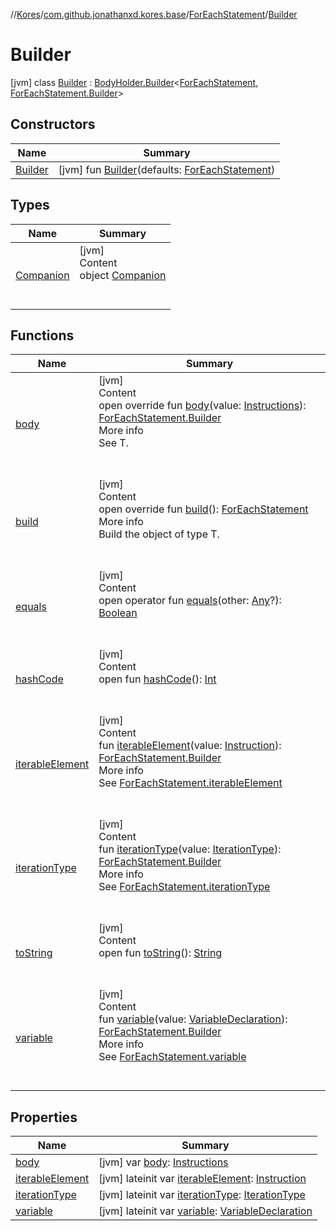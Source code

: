 //[Kores](../../../index.md)/[com.github.jonathanxd.kores.base](../../index.md)/[ForEachStatement](../index.md)/[Builder](index.md)



# Builder  
 [jvm] class [Builder](index.md) : [BodyHolder.Builder](../../-body-holder/-builder/index.md)<[ForEachStatement](../index.md), [ForEachStatement.Builder](index.md)>    


## Constructors  
  
|  Name|  Summary| 
|---|---|
| <a name="com.github.jonathanxd.kores.base/ForEachStatement.Builder/Builder/#com.github.jonathanxd.kores.base.ForEachStatement/PointingToDeclaration/"></a>[Builder](-builder.md)| <a name="com.github.jonathanxd.kores.base/ForEachStatement.Builder/Builder/#com.github.jonathanxd.kores.base.ForEachStatement/PointingToDeclaration/"></a> [jvm] fun [Builder](-builder.md)(defaults: [ForEachStatement](../index.md))   <br>


## Types  
  
|  Name|  Summary| 
|---|---|
| <a name="com.github.jonathanxd.kores.base/ForEachStatement.Builder.Companion///PointingToDeclaration/"></a>[Companion](-companion/index.md)| <a name="com.github.jonathanxd.kores.base/ForEachStatement.Builder.Companion///PointingToDeclaration/"></a>[jvm]  <br>Content  <br>object [Companion](-companion/index.md)  <br><br><br>


## Functions  
  
|  Name|  Summary| 
|---|---|
| <a name="com.github.jonathanxd.kores.base/ForEachStatement.Builder/body/#com.github.jonathanxd.kores.Instructions/PointingToDeclaration/"></a>[body](body.md)| <a name="com.github.jonathanxd.kores.base/ForEachStatement.Builder/body/#com.github.jonathanxd.kores.Instructions/PointingToDeclaration/"></a>[jvm]  <br>Content  <br>open override fun [body](body.md)(value: [Instructions](../../../com.github.jonathanxd.kores/-instructions/index.md)): [ForEachStatement.Builder](index.md)  <br>More info  <br>See T.  <br><br><br>
| <a name="com.github.jonathanxd.kores.base/ForEachStatement.Builder/build/#/PointingToDeclaration/"></a>[build](build.md)| <a name="com.github.jonathanxd.kores.base/ForEachStatement.Builder/build/#/PointingToDeclaration/"></a>[jvm]  <br>Content  <br>open override fun [build](build.md)(): [ForEachStatement](../index.md)  <br>More info  <br>Build the object of type T.  <br><br><br>
| <a name="kotlin/Any/equals/#kotlin.Any?/PointingToDeclaration/"></a>[equals](../../../com.github.jonathanxd.kores.util/-simple-resolver/index.md#%5Bkotlin%2FAny%2Fequals%2F%23kotlin.Any%3F%2FPointingToDeclaration%2F%5D%2FFunctions%2F-427383591)| <a name="kotlin/Any/equals/#kotlin.Any?/PointingToDeclaration/"></a>[jvm]  <br>Content  <br>open operator fun [equals](../../../com.github.jonathanxd.kores.util/-simple-resolver/index.md#%5Bkotlin%2FAny%2Fequals%2F%23kotlin.Any%3F%2FPointingToDeclaration%2F%5D%2FFunctions%2F-427383591)(other: [Any](https://kotlinlang.org/api/latest/jvm/stdlib/kotlin/-any/index.html)?): [Boolean](https://kotlinlang.org/api/latest/jvm/stdlib/kotlin/-boolean/index.html)  <br><br><br>
| <a name="kotlin/Any/hashCode/#/PointingToDeclaration/"></a>[hashCode](../../../com.github.jonathanxd.kores.util/-simple-resolver/index.md#%5Bkotlin%2FAny%2FhashCode%2F%23%2FPointingToDeclaration%2F%5D%2FFunctions%2F-427383591)| <a name="kotlin/Any/hashCode/#/PointingToDeclaration/"></a>[jvm]  <br>Content  <br>open fun [hashCode](../../../com.github.jonathanxd.kores.util/-simple-resolver/index.md#%5Bkotlin%2FAny%2FhashCode%2F%23%2FPointingToDeclaration%2F%5D%2FFunctions%2F-427383591)(): [Int](https://kotlinlang.org/api/latest/jvm/stdlib/kotlin/-int/index.html)  <br><br><br>
| <a name="com.github.jonathanxd.kores.base/ForEachStatement.Builder/iterableElement/#com.github.jonathanxd.kores.Instruction/PointingToDeclaration/"></a>[iterableElement](iterable-element.md)| <a name="com.github.jonathanxd.kores.base/ForEachStatement.Builder/iterableElement/#com.github.jonathanxd.kores.Instruction/PointingToDeclaration/"></a>[jvm]  <br>Content  <br>fun [iterableElement](iterable-element.md)(value: [Instruction](../../../com.github.jonathanxd.kores/-instruction/index.md)): [ForEachStatement.Builder](index.md)  <br>More info  <br>See [ForEachStatement.iterableElement](../iterable-element.md)  <br><br><br>
| <a name="com.github.jonathanxd.kores.base/ForEachStatement.Builder/iterationType/#com.github.jonathanxd.kores.base.IterationType/PointingToDeclaration/"></a>[iterationType](iteration-type.md)| <a name="com.github.jonathanxd.kores.base/ForEachStatement.Builder/iterationType/#com.github.jonathanxd.kores.base.IterationType/PointingToDeclaration/"></a>[jvm]  <br>Content  <br>fun [iterationType](iteration-type.md)(value: [IterationType](../../-iteration-type/index.md)): [ForEachStatement.Builder](index.md)  <br>More info  <br>See [ForEachStatement.iterationType](../iteration-type.md)  <br><br><br>
| <a name="kotlin/Any/toString/#/PointingToDeclaration/"></a>[toString](../../../com.github.jonathanxd.kores.util/-simple-resolver/index.md#%5Bkotlin%2FAny%2FtoString%2F%23%2FPointingToDeclaration%2F%5D%2FFunctions%2F-427383591)| <a name="kotlin/Any/toString/#/PointingToDeclaration/"></a>[jvm]  <br>Content  <br>open fun [toString](../../../com.github.jonathanxd.kores.util/-simple-resolver/index.md#%5Bkotlin%2FAny%2FtoString%2F%23%2FPointingToDeclaration%2F%5D%2FFunctions%2F-427383591)(): [String](https://kotlinlang.org/api/latest/jvm/stdlib/kotlin/-string/index.html)  <br><br><br>
| <a name="com.github.jonathanxd.kores.base/ForEachStatement.Builder/variable/#com.github.jonathanxd.kores.base.VariableDeclaration/PointingToDeclaration/"></a>[variable](variable.md)| <a name="com.github.jonathanxd.kores.base/ForEachStatement.Builder/variable/#com.github.jonathanxd.kores.base.VariableDeclaration/PointingToDeclaration/"></a>[jvm]  <br>Content  <br>fun [variable](variable.md)(value: [VariableDeclaration](../../-variable-declaration/index.md)): [ForEachStatement.Builder](index.md)  <br>More info  <br>See [ForEachStatement.variable](../variable.md)  <br><br><br>


## Properties  
  
|  Name|  Summary| 
|---|---|
| <a name="com.github.jonathanxd.kores.base/ForEachStatement.Builder/body/#/PointingToDeclaration/"></a>[body](body.md)| <a name="com.github.jonathanxd.kores.base/ForEachStatement.Builder/body/#/PointingToDeclaration/"></a> [jvm] var [body](body.md): [Instructions](../../../com.github.jonathanxd.kores/-instructions/index.md)   <br>
| <a name="com.github.jonathanxd.kores.base/ForEachStatement.Builder/iterableElement/#/PointingToDeclaration/"></a>[iterableElement](iterable-element.md)| <a name="com.github.jonathanxd.kores.base/ForEachStatement.Builder/iterableElement/#/PointingToDeclaration/"></a> [jvm] lateinit var [iterableElement](iterable-element.md): [Instruction](../../../com.github.jonathanxd.kores/-instruction/index.md)   <br>
| <a name="com.github.jonathanxd.kores.base/ForEachStatement.Builder/iterationType/#/PointingToDeclaration/"></a>[iterationType](iteration-type.md)| <a name="com.github.jonathanxd.kores.base/ForEachStatement.Builder/iterationType/#/PointingToDeclaration/"></a> [jvm] lateinit var [iterationType](iteration-type.md): [IterationType](../../-iteration-type/index.md)   <br>
| <a name="com.github.jonathanxd.kores.base/ForEachStatement.Builder/variable/#/PointingToDeclaration/"></a>[variable](variable.md)| <a name="com.github.jonathanxd.kores.base/ForEachStatement.Builder/variable/#/PointingToDeclaration/"></a> [jvm] lateinit var [variable](variable.md): [VariableDeclaration](../../-variable-declaration/index.md)   <br>

